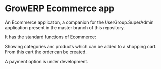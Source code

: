 # GrowERP Ecommerce app

An Ecommerce application, a companion for the UserGroup.SuperAdmin application present in the master branch of this repository.

It has the standard functions of Ecommerce:

Showing categories and products which can be added to a shopping cart. From this cart the order can be created.

A payment option is under development.
